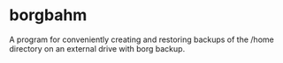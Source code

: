 # borgbahm
A program for conveniently creating and restoring backups of the /home directory on an external drive with borg backup.
